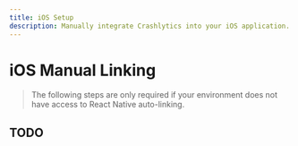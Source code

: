 ```yaml
---
title: iOS Setup
description: Manually integrate Crashlytics into your iOS application.
---
```


# iOS Manual Linking

> The following steps are only required if your environment does not have access to React Native
> auto-linking.

## TODO
